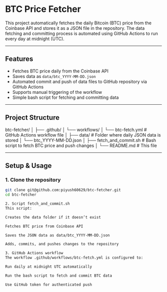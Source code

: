 # BTC Price Fetcher

This project automatically fetches the daily Bitcoin (BTC) price from the Coinbase API and stores it as a JSON file in the repository. The data fetching and committing process is automated using GitHub Actions to run every day at midnight (UTC).

---

## Features

- Fetches BTC price daily from the Coinbase API
- Saves data as `data/btc_YYYY-MM-DD.json`
- Automated commit and push of data files to GitHub repository via GitHub Actions
- Supports manual triggering of the workflow
- Simple bash script for fetching and committing data

---

## Project Structure

btc-fetcher/
│
├── .github/
│ └── workflows/
│ └── btc-fetch.yml # GitHub Actions workflow file
│
├── data/ # Folder where daily JSON data is stored
│ └── btc_YYYY-MM-DD.json
│
├── fetch_and_commit.sh # Bash script to fetch BTC price and push changes
│
└── README.md # This file


---

## Setup & Usage

### 1. Clone the repository

```bash
git clone git@github.com:piyush60629/btc-fetcher.git
cd btc-fetcher

2. Script fetch_and_commit.sh
This script:

Creates the data folder if it doesn’t exist

Fetches BTC price from Coinbase API

Saves the JSON data as data/btc_YYYY-MM-DD.json

Adds, commits, and pushes changes to the repository

3. GitHub Actions workflow
The workflow .github/workflows/btc-fetch.yml is configured to:

Run daily at midnight UTC automatically

Run the bash script to fetch and commit BTC data

Use GitHub token for authenticated push


